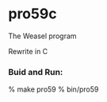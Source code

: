 pro59c
===============

The Weasel program

Rewrite in C

### Buid and Run:  
% make  pro59
% bin/pro59
